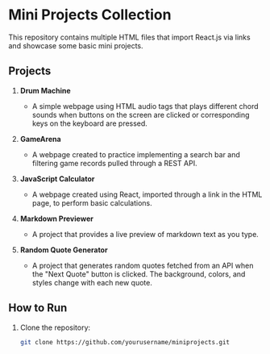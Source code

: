 # Mini Projects Collection

This repository contains multiple HTML files that import React.js via links and showcase some basic mini projects.

## Projects

1. **Drum Machine**
   - A simple webpage using HTML audio tags that plays different chord sounds when buttons on the screen are clicked or corresponding keys on the keyboard are pressed.

2. **GameArena**
   - A webpage created to practice implementing a search bar and filtering game records pulled through a REST API.

3. **JavaScript Calculator**
   - A webpage created using React, imported through a link in the HTML page, to perform basic calculations.

4. **Markdown Previewer**
   - A project that provides a live preview of markdown text as you type.

5. **Random Quote Generator**
   - A project that generates random quotes fetched from an API when the "Next Quote" button is clicked. The background, colors, and styles change with each new quote.

## How to Run

1. Clone the repository:
   ```bash
   git clone https://github.com/yourusername/miniprojects.git
